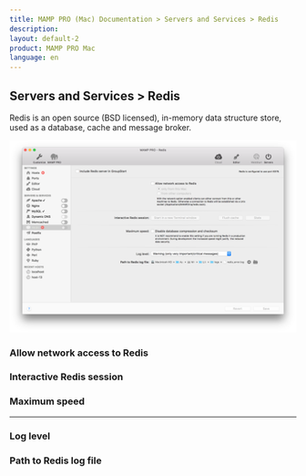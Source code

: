 ```yaml
---
title: MAMP PRO (Mac) Documentation > Servers and Services > Redis
description: 
layout: default-2
product: MAMP PRO Mac
language: en
---
```


## Servers and Services > Redis

Redis is an open source (BSD licensed), in-memory data structure store, used as a database, cache and message broker.

![MAMP](/en/MAMP-PRO-Mac_5/Servers-and-Services/Redis/Redis.png)

### Allow network access to Redis


### Interactive Redis session

### Maximum speed

---

### Log level

### Path to Redis log file



